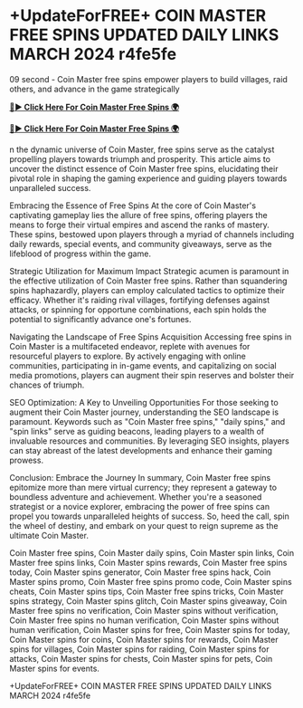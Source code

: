 # +UpdateForFREE+ COIN MASTER FREE SPINS UPDATED DAILY LINKS MARCH 2024 r4fe5fe

09 second - Coin Master free spins empower players to build villages, raid others, and advance in the game strategically

[**🔴► Click Here For Coin Master Free Spins 🌍**](https://lejooam.github.io/Coin)

[**🔴► Click Here For Coin Master Free Spins 🌍**](https://lejooam.github.io/Coin)
 

n the dynamic universe of Coin Master, free spins serve as the catalyst propelling players towards triumph and prosperity. This article aims to uncover the distinct essence of Coin Master free spins, elucidating their pivotal role in shaping the gaming experience and guiding players towards unparalleled success.

Embracing the Essence of Free Spins
At the core of Coin Master's captivating gameplay lies the allure of free spins, offering players the means to forge their virtual empires and ascend the ranks of mastery. These spins, bestowed upon players through a myriad of channels including daily rewards, special events, and community giveaways, serve as the lifeblood of progress within the game.

Strategic Utilization for Maximum Impact
Strategic acumen is paramount in the effective utilization of Coin Master free spins. Rather than squandering spins haphazardly, players can employ calculated tactics to optimize their efficacy. Whether it's raiding rival villages, fortifying defenses against attacks, or spinning for opportune combinations, each spin holds the potential to significantly advance one's fortunes.

Navigating the Landscape of Free Spins Acquisition
Accessing free spins in Coin Master is a multifaceted endeavor, replete with avenues for resourceful players to explore. By actively engaging with online communities, participating in in-game events, and capitalizing on social media promotions, players can augment their spin reserves and bolster their chances of triumph.

SEO Optimization: A Key to Unveiling Opportunities
For those seeking to augment their Coin Master journey, understanding the SEO landscape is paramount. Keywords such as "Coin Master free spins," "daily spins," and "spin links" serve as guiding beacons, leading players to a wealth of invaluable resources and communities. By leveraging SEO insights, players can stay abreast of the latest developments and enhance their gaming prowess.

Conclusion: Embrace the Journey
In summary, Coin Master free spins epitomize more than mere virtual currency; they represent a gateway to boundless adventure and achievement. Whether you're a seasoned strategist or a novice explorer, embracing the power of free spins can propel you towards unparalleled heights of success. So, heed the call, spin the wheel of destiny, and embark on your quest to reign supreme as the ultimate Coin Master.

Coin Master free spins, Coin Master daily spins, Coin Master spin links, Coin Master free spins links, Coin Master spins rewards, Coin Master free spins today, Coin Master spins generator, Coin Master free spins hack, Coin Master spins promo, Coin Master free spins promo code, Coin Master spins cheats, Coin Master spins tips, Coin Master free spins tricks, Coin Master spins strategy, Coin Master spins glitch, Coin Master spins giveaway, Coin Master free spins no verification, Coin Master spins without verification, Coin Master free spins no human verification, Coin Master spins without human verification, Coin Master spins for free, Coin Master spins for today, Coin Master spins for coins, Coin Master spins for rewards, Coin Master spins for villages, Coin Master spins for raiding, Coin Master spins for attacks, Coin Master spins for chests, Coin Master spins for pets, Coin Master spins for events.

+UpdateForFREE+ COIN MASTER FREE SPINS UPDATED DAILY LINKS MARCH 2024 r4fe5fe

